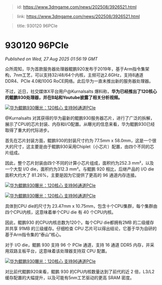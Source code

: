 > id: https://www.3dmgame.com/news/202508/3926521.html

> link: https://www.3dmgame.com/news/202508/3926521.html

> title: 930120 96PCIe

# 930120 96PCIe
_Published on Wed, 27 Aug 2025 01:56:19 GMT_

众所周知，华为首款服务器处理器鲲鹏920发布于2019年，基于Arm指令集架构，7nm工艺，可以支持32/48/64个内核，主频可达2.6GHz，支持8通道DDR4、PCIe 4.0和100G RoCE网络。此后华为一直未推出新的服务器处理器。

不过，近日，社交媒体X平台用户@Kurnalsalts 爆料称，**华为已经推出了120核心的鲲鹏930处理器，并在B站和Youtube披露了相关分析视频。**

[![华为鲲鹏930曝光：120核心 支持96通道PCIe](https://img.3dmgame.com/uploads/images/xiaz/20250827/1756259765_727720.jpg)](https://img1.mydrivers.com/img/20250827/6d4d2e17-c8aa-433d-a83d-4509a211f811.jpg)

@Kurnalsalts 对其获得的华为最新的鲲鹏930服务器芯片，进行了广泛的拆解，展示了CPU的芯片封装、内存和I/O配置。从曝光的信息来看，华为鲲鹏930已经取得了重大的代际进步。

首先在芯片封装方面，鲲鹏930的封装尺寸约为 77.5mm x 58.0mm，这是一个很大的尺寸，这主要是由于鲲鹏930采用Chiplet（小芯片）配置，由四个不同的芯片组成。

因此，整个芯片封装由四个不同的计算小芯片组成，面积约为252.3 mm²，以及一个大型 I/O die，面积约为312.3 mm²。与鲲鹏 920 相比，后继产品的 I/O die 面积大约大了 81.26%，主要是因为它提供了更高的 96 通道内存连接。

[![华为鲲鹏930曝光：120核心 支持96通道PCIe](https://img.3dmgame.com/uploads/images/xiaz/20250827/1756259765_969353.jpg)](https://img1.mydrivers.com/img/20250827/013de34d-ae2c-40c5-8caf-5fc31375608a.jpg)

[![华为鲲鹏930曝光：120核心 支持96通道PCIe](https://img.3dmgame.com/uploads/images/xiaz/20250827/1756259765_185248.png)](https://img1.mydrivers.com/img/20250827/35b70d52-b4a9-4dc8-9561-27f18305064c.png)

具体到CPU die的尺寸为 23.47mm x 10.75mm，包含十个CPU集群，每个集群由四个CPU内核，这意味着单个CPU die 有 40 个CPU内核。

因此，鲲鹏930 的CPU内核总数为120个。每个CPU die都拥有2MB 的二级缓存并共享 91MB 的三级缓存。仔细检查 CPU 芯片可以得出结论，它基于华为自研的基于Arm指令集的“泰山”核心。

对于 I/O die，鲲鹏 930 支持 96 个 PCIe 通道，支持 16 通道 DDR5 内存，并采用双路主板平台，这意味着该处理器支持双 CPU 配置。

[![华为鲲鹏930曝光：120核心 支持96通道PCIe](https://img.3dmgame.com/uploads/images/xiaz/20250827/1756259765_628556.png)](https://img1.mydrivers.com/img/20250827/a88ec867-0ac4-40d5-8d37-0e7fb980aad8.png)

对比前代鲲鹏920来看，鲲鹏 930 的CPU内核数量达到了前代的近 2 倍，L3/L2 缓存配置的大幅提升，以及可能有5nm工艺驱动的更高 SRAM 密度。
